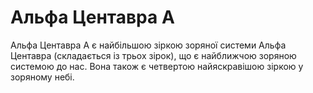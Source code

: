 # Альфа Центавра A

Альфа Центавра A є найбільшою зіркою зоряної системи Альфа Центавра (складається
із трьох зірок), що є найближчою зоряною системою до нас. Вона також є четвертою
найяскравішою зіркою у зоряному небі.
